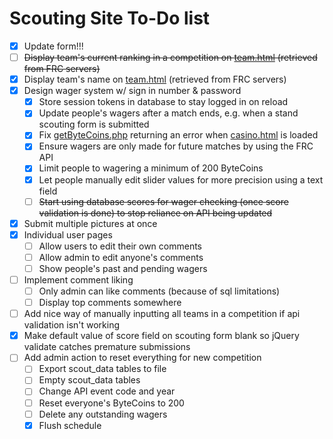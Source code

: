 # Scouting Site To-Do list

- [x] Update form!!!
- [ ] ~~Display team's current ranking in a competition on [team.html](html/team.html) (retrieved from FRC servers)~~
- [x] Display team's name on [team.html](html/team.html) (retrieved from FRC servers)
- [x] Design wager system w/ sign in number & password
  - [x] Store session tokens in database to stay logged in on reload
  - [x] Update people's wagers after a match ends, e.g. when a stand scouting form is submitted
  - [x] Fix [getByteCoins.php](php/getByteCoins.php) returning an error when [casino.html](html/casino.html) is loaded
  - [x] Ensure wagers are only made for future matches by using the FRC API
  - [x] Limit people to wagering a minimum of 200 ByteCoins
  - [x] Let people manually edit slider values for more precision using a text field
  - [ ] ~~Start using database scores for wager checking (once score validation is done) to stop reliance on API being updated~~
- [x] Submit multiple pictures at once
- [x] Individual user pages
  - [ ] Allow users to edit their own comments
  - [ ] Allow admin to edit anyone's comments
  - [ ] Show people's past and pending wagers
- [ ] Implement comment liking
  - [ ] Only admin can like comments (because of sql limitations)
  - [ ] Display top comments somewhere
- [ ] Add nice way of manually inputting all teams in a competition if api validation isn't working
- [x] Make default value of score field on scouting form blank so jQuery validate catches premature submissions
- [ ] Add admin action to reset everything for new competition
  - [ ] Export scout_data tables to file
  - [ ] Empty scout_data tables
  - [ ] Change API event code and year
  - [ ] Reset everyone's ByteCoins to 200
  - [ ] Delete any outstanding wagers
  - [x] Flush schedule
